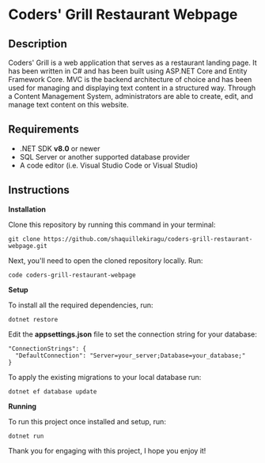 # Coders' Grill Restaurant Webpage

## Description

Coders' Grill is a web application that serves as a restaurant landing page. It has been written in C# and has been built using ASP.NET Core and Entity Framework Core. MVC is the backend architecture of choice and has been used for managing and displaying text content in a structured way. Through a Content Management System, administrators are able to create, edit, and manage text content on this website.

## Requirements

- .NET SDK **v8.0** or newer
- SQL Server or another supported database provider
- A code editor (i.e. Visual Studio Code or Visual Studio)

## Instructions

**Installation**

Clone this repository by running this command in your terminal:

```
git clone https://github.com/shaquillekiragu/coders-grill-restaurant-webpage.git
```

Next, you'll need to open the cloned repository locally. Run:

```
code coders-grill-restaurant-webpage
```

**Setup**

To install all the required dependencies, run:

```
dotnet restore
```

Edit the **appsettings.json** file to set the connection string for your database:

```
"ConnectionStrings": {
  "DefaultConnection": "Server=your_server;Database=your_database;"
}
```

To apply the existing migrations to your local database run:

```
dotnet ef database update
```

**Running**

To run this project once installed and setup, run:

```
dotnet run
```

Thank you for engaging with this project, I hope you enjoy it!
